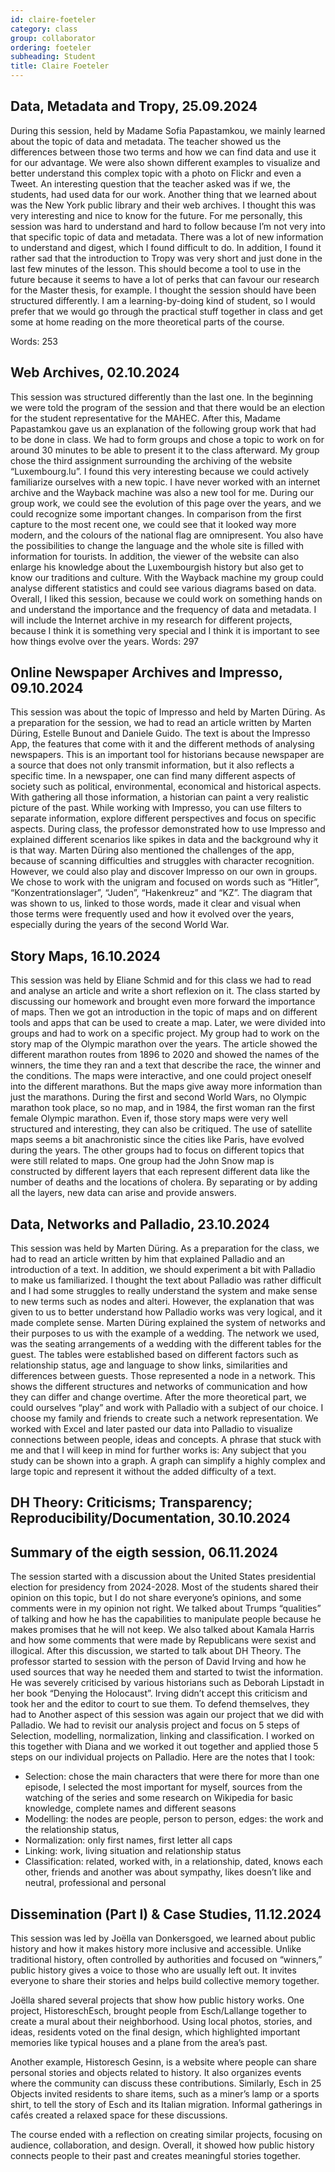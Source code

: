 ```yaml
---
id: claire-foeteler 
category: class 
group: collaborator
ordering: foeteler
subheading: Student
title: Claire Foeteler 
---
```






## Data, Metadata and Tropy, 25.09.2024
<!--one to two paragraphs of text summarizing the session-->

<!-- create such a section for each weekly summary-->
During this session, held by Madame Sofia Papastamkou, we mainly learned about the topic of
data and metadata. The teacher showed us the differences between those two terms and how we
can find data and use it for our advantage. We were also shown different examples to visualize
and better understand this complex topic with a photo on Flickr and even a Tweet. An
interesting question that the teacher asked was if we, the students, had used data for our work.
Another thing that we learned about was the New York public library and their web archives. I
thought this was very interesting and nice to know for the future.
For me personally, this session was hard to understand and hard to follow because I’m not very
into that specific topic of data and metadata. There was a lot of new information to understand
and digest, which I found difficult to do. In addition, I found it rather sad that the introduction
to Tropy was very short and just done in the last few minutes of the lesson. This should become
a tool to use in the future because it seems to have a lot of perks that can favour our research
for the Master thesis, for example. I thought the session should have been structured differently.
I am a learning-by-doing kind of student, so I would prefer that we would go through the
practical stuff together in class and get some at home reading on the more theoretical parts of
the course.

Words: 253





## Web Archives, 02.10.2024
<!--one to two paragraphs of text summarizing the session-->

<!-- create such a section for each weekly summary-->

This session was structured differently than the last one. In the beginning we were told the program of the session and that there would be an election for the student representative for the MAHEC. After this, Madame Papastamkou gave us an explanation of the following group work that had to be done in class. We had to form groups and chose a topic to work on for around 30 minutes to be able to present it to the class afterward. My group chose the third assignment surrounding the archiving of the website “Luxembourg.lu”. I found this very interesting because we could actively familiarize ourselves with a new topic. I have never worked with an internet archive and the Wayback machine was also a new tool for me. 
During our group work, we could see the evolution of this page over the years, and we could recognize some important changes. In comparison from the first capture to the most recent one, we could see that it looked way more modern, and the colours of the national flag are omnipresent. You also have the possibilities to change the language and the whole site is filled with information for tourists. In addition, the viewer of the website can also enlarge his knowledge about the Luxembourgish history but also get to know our traditions and culture. With the Wayback machine my group could analyse different statistics and could see various diagrams based on data. 
Overall, I liked this session, because we could work on something hands on and understand the importance and the frequency of data and metadata. I will include the Internet archive in my research for different projects, because I think it is something very special and I think it is important to see how things evolve over the years. 
Words: 297




## Online Newspaper Archives and Impresso, 09.10.2024
<!--one to two paragraphs of text summarizing the session-->

<!-- create such a section for each weekly summary-->

This session was about the topic of Impresso and held by Marten Düring. As a preparation for the session, we had to read an article written by Marten Düring, Estelle Bunout and Daniele Guido. The text is about the Impresso App, the features that come with it and the different methods of analysing newspapers. This is an important tool for historians because newspaper are a source that does not only transmit information, but it also reflects a specific time. In a newspaper, one can find many different aspects of society such as political, environmental, economical and historical aspects. With gathering all those information, a historian can paint a very realistic picture of the past. While working with Impresso, you can use filters to separate information, explore different perspectives and focus on specific aspects. During class, the professor demonstrated how to use Impresso and explained different scenarios like spikes in data and the background why it is that way. Marten Düring also mentioned the challenges of the app, because of scanning difficulties and struggles with character recognition. However, we could also play and discover Impresso on our own in groups. We chose to work with the unigram and focused on words such as “Hitler”, “Konzentrationslager”, “Juden”, “Hakenkreuz” and “KZ”. The diagram that was shown to us, linked to those words, made it clear and visual when those terms were frequently used and how it evolved over the years, especially during the years of the second World War. 



## Story Maps, 16.10.2024
<!--one to two paragraphs of text summarizing the session-->

<!-- create such a section for each weekly summary-->

This session was held by Eliane Schmid and for this class we had to read and analyse an article and write a short reflexion on it. The class started by discussing our homework and brought even more forward the importance of maps. Then we got an introduction in the topic of maps and on different tools and apps that can be used to create a map. Later, we were divided into groups and had to work on a specific project. My group had to work on the story map of the Olympic marathon over the years. The article showed the different marathon routes from 1896 to 2020 and showed the names of the winners, the time they ran and a text that describe the race, the winner and the conditions. The maps were interactive, and one could project oneself into the different marathons. But the maps give away more information than just the marathons. During the first and second World Wars, no Olympic marathon took place, so no map, and in 1984, the first woman ran the first female Olympic marathon. Even if, those story maps were very well structured and interesting, they can also be critiqued. The use of satellite maps seems a bit anachronistic since the cities like Paris, have evolved during the years.
The other groups had to focus on different topics that were still related to maps. One group had the John Snow map is constructed by different layers that each represent different data like the number of deaths and the locations of cholera. By separating or by adding all the layers, new data can arise and provide answers. 



## Data, Networks and Palladio, 23.10.2024
<!--one to two paragraphs of text summarizing the session-->

<!-- create such a section for each weekly summary-->

This session was held by Marten Düring. As a preparation for the class, we had to read an article written by him that explained Palladio and an introduction of a text. In addition, we should experiment a bit with Palladio to make us familiarized. I thought the text about Palladio was rather difficult and I had some struggles to really understand the system and make sense to new terms such as nodes and alteri. However, the explanation that was given to us to better understand how Palladio works was very logical, and it made complete sense. Marten Düring explained the system of networks and their purposes to us with the example of a wedding. The network we used, was the seating arrangements of a wedding with the different tables for the guest. The tables were established based on different factors such as relationship status, age and language to show links, similarities and differences between guests. Those represented a node in a network. This shows the different structures and networks of communication and how they can differ and change overtime.
After the more theoretical part, we could ourselves “play” and work with Palladio with a subject of our choice. I choose my family and friends to create such a network representation. We worked with Excel and later pasted our data into Palladio to visualize connections between people, ideas and concepts. A phrase that stuck with me and that I will keep in mind for further works is: Any subject that you study can be shown into a graph. A graph can simplify a highly complex and large topic and represent it without the added difficulty of a text. 



## DH Theory: Criticisms; Transparency; Reproducibility/Documentation, 30.10.2024
<!--one to two paragraphs of text summarizing the session-->

<!-- create such a section for each weekly summary-->






## Summary of the eigth session, 06.11.2024
<!--one to two paragraphs of text summarizing the session-->

<!-- create such a section for each weekly summary-->

The session started with a discussion about the United States presidential election for presidency from 2024-2028. Most of the students shared their opinion on this topic, but I do not share everyone’s opinions, and some comments were in my opinion not right. We talked about Trumps “qualities” of talking and how he has the capabilities to manipulate people because he makes promises that he will not keep. We also talked about Kamala Harris and how some comments that were made by Republicans were sexist and illogical. 
After this discussion, we started to talk about DH Theory. The professor started to session with the person of David Irving and how he used sources that way he needed them and started to twist the information. He was severely criticised by various historians such as Deborah Lipstadt in her book “Denying the Holocaust”. Irving didn’t accept this criticism and took her and the editor to court to sue them. To defend themselves, they had to 
Another aspect of this session was again our project that we did with Palladio. We had to revisit our analysis project and focus on 5 steps of Selection, modelling, normalization, linking and classification. I worked on this together with Diana and we worked it out together and applied those 5 steps on our individual projects on Palladio. Here are the notes that I took: 
-	Selection: chose the main characters that were there for more than one episode, I selected the most important for myself, sources from the watching of the series and some research on Wikipedia for basic knowledge, complete names and different seasons 
-	Modelling: the nodes are people, person to person, edges: the work and the relationship status, 
-	Normalization: only first names, first letter all caps 
-	Linking: work, living situation and relationship status 
-	Classification: related, worked with, in a relationship, dated, knows each other, friends and another was about sympathy, likes doesn’t like and neutral, professional and personal 








## Dissemination (Part I) & Case Studies, 11.12.2024

This session was led by Joëlla van Donkersgoed, we learned about public history and how it makes history more inclusive and accessible. Unlike traditional history, often controlled by authorities and focused on “winners,” public history gives a voice to those who are usually left out. It invites everyone to share their stories and helps build collective memory together.

Joëlla shared several projects that show how public history works. One project, HistoreschEsch, brought people from Esch/Lallange together to create a mural about their neighborhood. Using local photos, stories, and ideas, residents voted on the final design, which highlighted important memories like typical houses and a plane from the area’s past.

Another example, Historesch Gesinn, is a website where people can share personal stories and objects related to history. It also organizes events where the community can discuss these contributions. Similarly, Esch in 25 Objects invited residents to share items, such as a miner’s lamp or a sports shirt, to tell the story of Esch and its Italian migration. Informal gatherings in cafés created a relaxed space for these discussions.

The course ended with a reflection on creating similar projects, focusing on audience, collaboration, and design. Overall, it showed how public history connects people to their past and creates meaningful stories together.


